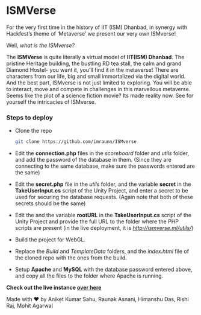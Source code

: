 # ISMVerse

For the very first time in the history of IIT (ISM) Dhanbad, in synergy with Hackfest’s theme of ‘Metaverse’ we present our very own ISMverse! 

Well, *what is the ISMverse?* 

The **ISMVerse** is quite literally a virtual model of **IIT(ISM) Dhanbad**. The pristine Heritage building, the bustling RD tea stall, the calm and grand Diamond Hostel- you want it, you'll find it in the metaverse! There are characters from our life, big and small immortalized via the digital world. And the best part, ISMverse is not just limited to exploring. You will be able to interact, move and compete in challenges in this marvellous metaverse. Seems like the plot of a science fiction movie? Its made reality now. See for yourself the intricacies of ISMverse. 

### Steps to deploy
- Clone the repo
    ```bash
    git clone https://github.com/imraunn/ISMverse
    ```
- Edit the **connection.php** files in the *scoreboard* folder and *utils* folder, and add the password of the database in them. (Since they are connecting to the same database, make sure the passwords entered are the same)

- Edit the **secret.php** file in the *utils* folder, and the variable **secret** in the **TakeUserInput.cs** script of the Unity Project, and enter a secret to be used for securing the database requests. (Again note that both of these secrets should be the same)

- Edit the and the variable **rootURL** in the **TakeUserInput.cs** script of the Unity Project and provide the full URL to the folder where the PHP scripts are present (in the live deployment, it is *http://ismverse.ml/utils/*)

- Build the project for WebGL.

- Replace the *Build* and *TemplateData* folders, and the *index.html* file of the cloned repo with the ones from the build.

- Setup **Apache** and **MySQL** with the database password entered above, and copy all the files to the folder where Apache is running.

**Check out the live instance [over here](http://ismverse.ml)**

Made with ❤️ by Aniket Kumar Sahu, Raunak Asnani, Himanshu Das, Rishi Raj, Mohit Agarwal
